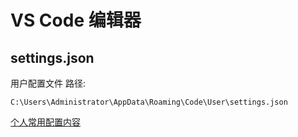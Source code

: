 # VS Code 编辑器

## settings.json

用户配置文件 路径:

`C:\Users\Administrator\AppData\Roaming\Code\User\settings.json`

[个人常用配置内容](./settings.json)
